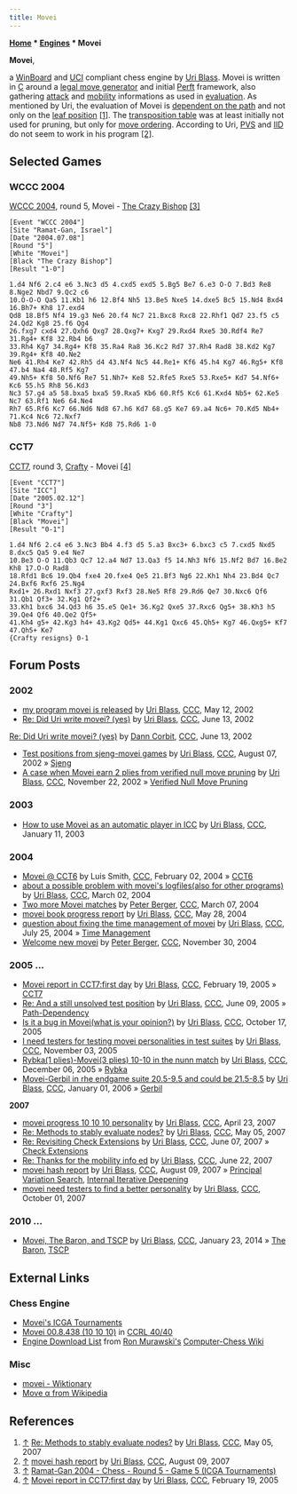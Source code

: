 ```yaml
---
title: Movei
---
```

**[Home](Home "Home") \* [Engines](Engines "Engines") \* Movei**


**Movei**,  

a [WinBoard](WinBoard "WinBoard") and [UCI](UCI "UCI") compliant chess engine by [Uri Blass](Uri_Blass "Uri Blass"). Movei is written in [C](C "C") around a [legal move generator](Move_Generation#Legal "Move Generation") and initial [Perft](Perft "Perft") framework, also gathering [attack](Attack_and_Defend_Maps "Attack and Defend Maps") and [mobility](Mobility "Mobility") informations as used in [evaluation](Evaluation "Evaluation"). 
As mentioned by Uri, the evaluation of Movei is [dependent on the path](Path-Dependency "Path-Dependency") and not only on the [leaf position](Leaf_Node "Leaf Node") <a id="cite-note-1" href="#cite-ref-1">[1]</a>. The [transposition table](Transposition_Table "Transposition Table") was at least initially not used for pruning, but only for [move ordering](Move_Ordering "Move Ordering"). According to Uri, [PVS](Principal_Variation_Search "Principal Variation Search") and [IID](Internal_Iterative_Deepening "Internal Iterative Deepening") do not seem to work in his program <a id="cite-note-2" href="#cite-ref-2">[2]</a>. 



## Selected Games


### WCCC 2004


[WCCC 2004](WCCC_2004 "WCCC 2004"), round 5, Movei - [The Crazy Bishop](The_Crazy_Bishop "The Crazy Bishop") <a id="cite-note-3" href="#cite-ref-3">[3]</a>




```
[Event "WCCC 2004"]
[Site "Ramat-Gan, Israel"]
[Date "2004.07.08"]
[Round "5"]
[White "Movei"]
[Black "The Crazy Bishop"]
[Result "1-0"]

1.d4 Nf6 2.c4 e6 3.Nc3 d5 4.cxd5 exd5 5.Bg5 Be7 6.e3 O-O 7.Bd3 Re8 8.Nge2 Nbd7 9.Qc2 c6 
10.O-O-O Qa5 11.Kb1 h6 12.Bf4 Nh5 13.Be5 Nxe5 14.dxe5 Bc5 15.Nd4 Bxd4 16.Bh7+ Kh8 17.exd4 
Qd8 18.Bf5 Nf4 19.g3 Ne6 20.f4 Nc7 21.Bxc8 Rxc8 22.Rhf1 Qd7 23.f5 c5 24.Qd2 Kg8 25.f6 Qg4 
26.fxg7 cxd4 27.Qxh6 Qxg7 28.Qxg7+ Kxg7 29.Rxd4 Rxe5 30.Rdf4 Re7 31.Rg4+ Kf8 32.Rb4 b6 
33.Rh4 Kg7 34.Rg4+ Kf8 35.Ra4 Ra8 36.Kc2 Rd7 37.Rh4 Rad8 38.Kd2 Kg7 39.Rg4+ Kf8 40.Ne2 
Ne6 41.Rh4 Ke7 42.Rh5 d4 43.Nf4 Nc5 44.Re1+ Kf6 45.h4 Kg7 46.Rg5+ Kf8 47.b4 Na4 48.Rf5 Kg7 
49.Nh5+ Kf8 50.Nf6 Re7 51.Nh7+ Ke8 52.Rfe5 Rxe5 53.Rxe5+ Kd7 54.Nf6+ Kc6 55.h5 Rh8 56.Kd3 
Nc3 57.g4 a5 58.bxa5 bxa5 59.Rxa5 Kb6 60.Rf5 Kc6 61.Kxd4 Nb5+ 62.Ke5 Nc7 63.Rf1 Ne6 64.Ne4 
Rh7 65.Rf6 Kc7 66.Nd6 Nd8 67.h6 Kd7 68.g5 Ke7 69.a4 Nc6+ 70.Kd5 Nb4+ 71.Kc4 Nc6 72.Nxf7 
Nb8 73.Nd6 Nd7 74.Nf5+ Kd8 75.Rd6 1-0 

```

### CCT7


[CCT7](CCT7 "CCT7"), round 3, [Crafty](Crafty "Crafty") - Movei <a id="cite-note-4" href="#cite-ref-4">[4]</a>




```
[Event "CCT7"]
[Site "ICC"]
[Date "2005.02.12"]
[Round "3"]
[White "Crafty"]
[Black "Movei"]
[Result "0-1"]

1.d4 Nf6 2.c4 e6 3.Nc3 Bb4 4.f3 d5 5.a3 Bxc3+ 6.bxc3 c5 7.cxd5 Nxd5 8.dxc5 Qa5 9.e4 Ne7 
10.Be3 O-O 11.Qb3 Qc7 12.a4 Nd7 13.Qa3 f5 14.Nh3 Nf6 15.Nf2 Bd7 16.Be2 Kh8 17.O-O Rad8 
18.Rfd1 Bc6 19.Qb4 fxe4 20.fxe4 Qe5 21.Bf3 Ng6 22.Kh1 Nh4 23.Bd4 Qc7 24.Bxf6 Rxf6 25.Ng4 
Rxd1+ 26.Rxd1 Nxf3 27.gxf3 Rxf3 28.Ne5 Rf8 29.Rd6 Qe7 30.Nxc6 Qf6 31.Qb1 Qf3+ 32.Kg1 Qf2+ 
33.Kh1 bxc6 34.Qd3 h6 35.e5 Qe1+ 36.Kg2 Qxe5 37.Rxc6 Qg5+ 38.Kh3 h5 39.Qe4 Qf6 40.Qe2 Qf5+ 
41.Kh4 g5+ 42.Kg3 h4+ 43.Kg2 Qd5+ 44.Kg1 Qxc6 45.Qh5+ Kg7 46.Qxg5+ Kf7 47.Qh5+ Ke7 
{Crafty resigns} 0-1

```

## Forum Posts


### 2002


* [my program movei is released](https://www.stmintz.com/ccc/index.php?id=229271) by [Uri Blass](Uri_Blass "Uri Blass"), [CCC](CCC "CCC"), May 12, 2002
* [Re: Did Uri write movei? (yes)](https://www.stmintz.com/ccc/index.php?id=235364) by [Uri Blass](Uri_Blass "Uri Blass"), [CCC](CCC "CCC"), June 13, 2002


 [Re: Did Uri write movei? (yes)](https://www.stmintz.com/ccc/index.php?id=235379) by [Dann Corbit](Dann_Corbit "Dann Corbit"), [CCC](CCC "CCC"), June 13, 2002
* [Test positions from sjeng-movei games](https://www.stmintz.com/ccc/index.php?id=244404) by [Uri Blass](Uri_Blass "Uri Blass"), [CCC](CCC "CCC"), August 07, 2002 » [Sjeng](Sjeng "Sjeng")
* [A case when Movei earn 2 plies from verified null move pruning](https://www.stmintz.com/ccc/index.php?id=266941) by [Uri Blass](Uri_Blass "Uri Blass"), [CCC](CCC "CCC"), November 22, 2002 » [Verified Null Move Pruning](Null_Move_Pruning#ZugzwangVerification "Null Move Pruning")


### 2003


* [How to use Movei as an automatic player in ICC](https://www.stmintz.com/ccc/index.php?id=276537) by [Uri Blass](Uri_Blass "Uri Blass"), [CCC](CCC "CCC"), January 11, 2003


### 2004


* [Movei @ CCT6](https://www.stmintz.com/ccc/index.php?id=346480) by Luis Smith, [CCC](CCC "CCC"), February 02, 2004 » [CCT6](CCT6 "CCT6")
* [about a possible problem with movei's logfiles(also for other programs)](https://www.stmintz.com/ccc/index.php?id=352371) by [Uri Blass](Uri_Blass "Uri Blass"), [CCC](CCC "CCC"), March 02, 2004
* [Two more Movei matches](https://www.stmintz.com/ccc/index.php?id=353377) by [Peter Berger](Peter_Berger "Peter Berger"), [CCC](CCC "CCC"), March 07, 2004
* [movei book progress report](https://www.stmintz.com/ccc/index.php?id=367829) by [Uri Blass](Uri_Blass "Uri Blass"), [CCC](CCC "CCC"), May 28, 2004
* [question about fixing the time management of movei](https://www.stmintz.com/ccc/index.php?id=378905) by [Uri Blass](Uri_Blass "Uri Blass"), [CCC](CCC "CCC"), July 25, 2004 » [Time Management](Time_Management "Time Management")
* [Welcome new movei](https://www.stmintz.com/ccc/index.php?id=398390) by [Peter Berger](Peter_Berger "Peter Berger"), [CCC](CCC "CCC"), November 30, 2004


### 2005 ...


* [Movei report in CCT7:first day](https://www.stmintz.com/ccc/index.php?id=412540) by [Uri Blass](Uri_Blass "Uri Blass"), [CCC](CCC "CCC"), February 19, 2005 » [CCT7](CCT7 "CCT7")
* [Re: And a still unsolved test position](https://www.stmintz.com/ccc/index.php?id=430487) by [Uri Blass](Uri_Blass "Uri Blass"), [CCC](CCC "CCC"), June 09, 2005 » [Path-Dependency](Path-Dependency "Path-Dependency")
* [Is it a bug in Movei(what is your opinion?)](https://www.stmintz.com/ccc/index.php?id=456285) by [Uri Blass](Uri_Blass "Uri Blass"), [CCC](CCC "CCC"), October 17, 2005
* [I need testers for testing movei personalities in test suites](https://www.stmintz.com/ccc/index.php?id=459424) by [Uri Blass](Uri_Blass "Uri Blass"), [CCC](CCC "CCC"), November 03, 2005
* [Rybka(1 plies)-Movei(3 plies) 10-10 in the nunn match](https://www.stmintz.com/ccc/index.php?id=467574) by [Uri Blass](Uri_Blass "Uri Blass"), [CCC](CCC "CCC"), December 06, 2005 » [Rybka](Rybka "Rybka")
* [Movei-Gerbil in rhe endgame suite 20.5-9.5 and could be 21.5-8.5](https://www.stmintz.com/ccc/index.php?id=476082) by [Uri Blass](Uri_Blass "Uri Blass"), [CCC](CCC "CCC"), January 01, 2006 » [Gerbil](Gerbil "Gerbil")


**2007**



* [movei progress 10 10 10 personality](http://www.talkchess.com/forum3/viewtopic.php?f=2&t=13328) by [Uri Blass](Uri_Blass "Uri Blass"), [CCC](CCC "CCC"), April 23, 2007
* [Re: Methods to stably evaluate nodes?](http://www.talkchess.com/forum/viewtopic.php?topic_view=threads&p=115849&t=13559) by [Uri Blass](Uri_Blass "Uri Blass"), [CCC](CCC "CCC"), May 05, 2007
* [Re: Revisiting Check Extensions](http://www.talkchess.com/forum/viewtopic.php?topic_view=threads&p=123834&t=14333) by [Uri Blass](Uri_Blass "Uri Blass"), [CCC](CCC "CCC"), June 07, 2007 » [Check Extensions](Check_Extensions "Check Extensions")
* [Re: Thanks for the mobility info ed](http://www.talkchess.com/forum/viewtopic.php?topic_view=threads&p=126143&t=14611) by [Uri Blass](Uri_Blass "Uri Blass"), [CCC](CCC "CCC"), June 22, 2007
* [movei hash report](http://www.talkchess.com/forum/viewtopic.php?t=15688) by [Uri Blass](Uri_Blass "Uri Blass"), [CCC](CCC "CCC"), August 09, 2007 » [Principal Variation Search](Principal_Variation_Search "Principal Variation Search"), [Internal Iterative Deepening](Internal_Iterative_Deepening "Internal Iterative Deepening")
* [movei need testers to find a better personality](http://www.talkchess.com/forum3/viewtopic.php?f=2&t=16809) by [Uri Blass](Uri_Blass "Uri Blass"), [CCC](CCC "CCC"), October 01, 2007


### 2010 ...


* [Movei, The Baron, and TSCP](http://www.talkchess.com/forum/viewtopic.php?t=51063) by [Uri Blass](Uri_Blass "Uri Blass"), [CCC](CCC "CCC"), January 23, 2014 » [The Baron](The_Baron "The Baron"), [TSCP](TSCP "TSCP")


## External Links


### Chess Engine


* [Movei's ICGA Tournaments](https://www.game-ai-forum.org/icga-tournaments/program.php?id=109)
* [Movei 00.8.438 (10 10 10)](http://ccrl.chessdom.com/ccrl/4040/cgi/engine_details.cgi?print=Details&each_game=1&eng=Movei%2000.8.438%20%2810%2010%2010%29#Movei_00_8_438_%2810_10_10%29) in [CCRL 40/40](CCRL "CCRL")
* [Engine Download List](http://www.computer-chess.org/doku.php?id=computer_chess:wiki:download:engine_download_list) from [Ron Murawski's](Ron_Murawski "Ron Murawski") [Computer-Chess Wiki](http://computer-chess.org/doku.php?id=home)


### Misc


* [movei - Wiktionary](https://en.wiktionary.org/wiki/movei)
* [Move α from Wikipedia](https://en.wikipedia.org/wiki/Move_%CE%B1)


## References


1. <a id="cite-ref-1" href="#cite-note-1">↑</a> [Re: Methods to stably evaluate nodes?](http://www.talkchess.com/forum/viewtopic.php?topic_view=threads&p=115849&t=13559) by [Uri Blass](Uri_Blass "Uri Blass"), [CCC](CCC "CCC"), May 05, 2007
2. <a id="cite-ref-2" href="#cite-note-2">↑</a> [movei hash report](http://www.talkchess.com/forum/viewtopic.php?t=15688) by [Uri Blass](Uri_Blass "Uri Blass"), [CCC](CCC "CCC"), August 09, 2007
3. <a id="cite-ref-3" href="#cite-note-3">↑</a> [Ramat-Gan 2004 - Chess - Round 5 - Game 5 (ICGA Tournaments)](https://www.game-ai-forum.org/icga-tournaments/round.php?tournament=24&round=5&id=5)
4. <a id="cite-ref-4" href="#cite-note-4">↑</a> [Movei report in CCT7:first day](https://www.stmintz.com/ccc/index.php?id=412540) by [Uri Blass](Uri_Blass "Uri Blass"), [CCC](CCC "CCC"), February 19, 2005





 
